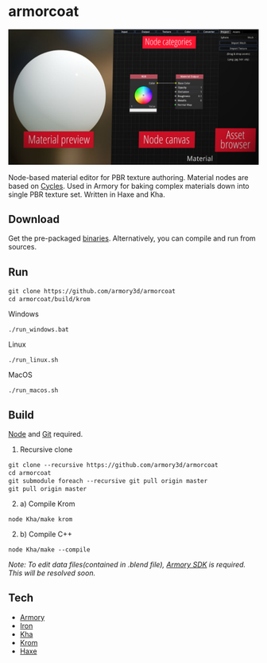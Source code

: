 # armorcoat

![](./img/man.jpg)

Node-based material editor for PBR texture authoring. Material nodes are based on [Cycles](https://www.blender.org/features/cycles/). Used in Armory for baking complex materials down into single PBR texture set. Written in Haxe and Kha.

## Download

Get the pre-packaged [binaries](https://github.com/armory3d/armorcoat/releases). Alternatively, you can compile and run from sources.

## Run

```
git clone https://github.com/armory3d/armorcoat
cd armorcoat/build/krom
```

Windows
```
./run_windows.bat
```

Linux
```
./run_linux.sh
```

MacOS
```
./run_macos.sh
```

## Build

[Node](https://nodejs.org) and [Git](https://git-scm.com) required.

1. Recursive clone

```
git clone --recursive https://github.com/armory3d/armorcoat
cd armorcoat
git submodule foreach --recursive git pull origin master
git pull origin master
```

2. a) Compile Krom
```
node Kha/make krom
```

2. b) Compile C++
```
node Kha/make --compile
```

*Note: To edit data files(contained in .blend file), [Armory SDK](http://armory3d.org/download.html) is required. This will be resolved soon.*

## Tech

- [Armory](https://github.com/armory3d/armory)
- [Iron](https://github.com/armory3d/iron)
- [Kha](https://github.com/Kode/Kha)
- [Krom](https://github.com/Kode/Krom)
- [Haxe](https://github.com/HaxeFoundation/haxe)
